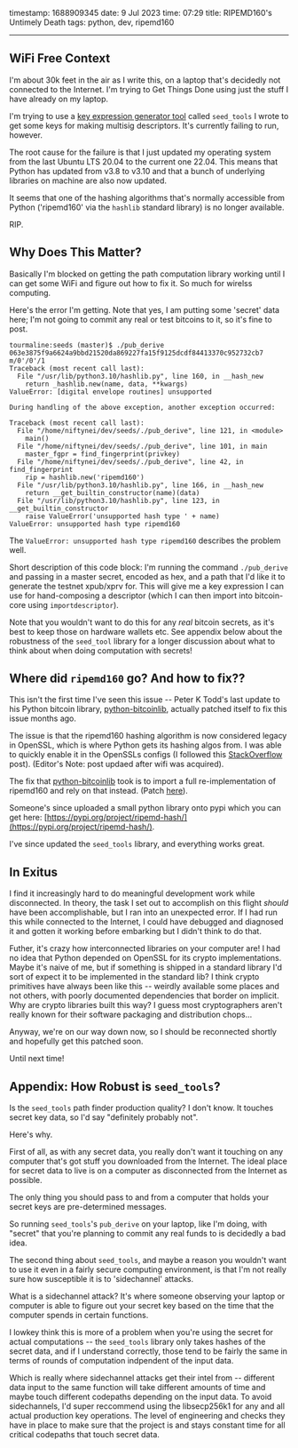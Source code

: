 timestamp: 1688909345
date: 9 Jul 2023
time: 07:29
title: RIPEMD160's Untimely Death
tags: python, dev, ripemd160

---

## WiFi Free Context

I'm about 30k feet in the air as I write this, on a laptop that's decidedly not connected to the Internet.  I'm trying to Get Things Done using just the stuff I have already on my laptop.

I'm trying to use a [key expression generator tool](https://github.com/base58btc/seed_tools) called `seed_tools` I wrote to get some keys for making multisig descriptors. It's currently failing to run, however.

The root cause for the failure is that I just updated my operating system from the last Ubuntu LTS 20.04 to the current one 22.04. This means that Python has updated from v3.8 to v3.10 and that a bunch of underlying libraries on machine are also now updated.

It seems that one of the hashing algorithms that's normally accessible from Python ('ripemd160' via the `hashlib` standard library) is no longer available.

RIP.

## Why Does This Matter?

Basically I'm blocked on getting the path computation library working until I can get some WiFi and figure out how to fix it. So much for wirelss computing.

Here's the error I'm getting. Note that yes, I am putting some 'secret' data here; I'm not going to commit any real or test bitcoins to it, so it's fine to post.

	tourmaline:seeds (master)$ ./pub_derive 063e3875f9a6624a9bbd21520da869227fa15f9125dcdf84413370c952732cb7 m/0'/0'/1
	Traceback (most recent call last):
	  File "/usr/lib/python3.10/hashlib.py", line 160, in __hash_new
	    return _hashlib.new(name, data, **kwargs)
	ValueError: [digital envelope routines] unsupported

	During handling of the above exception, another exception occurred:

	Traceback (most recent call last):
	  File "/home/niftynei/dev/seeds/./pub_derive", line 121, in <module>
	    main()
	  File "/home/niftynei/dev/seeds/./pub_derive", line 101, in main
	    master_fgpr = find_fingerprint(privkey)
	  File "/home/niftynei/dev/seeds/./pub_derive", line 42, in find_fingerprint
	    rip = hashlib.new('ripemd160')
	  File "/usr/lib/python3.10/hashlib.py", line 166, in __hash_new
	    return __get_builtin_constructor(name)(data)
	  File "/usr/lib/python3.10/hashlib.py", line 123, in __get_builtin_constructor
	    raise ValueError('unsupported hash type ' + name)
	ValueError: unsupported hash type ripemd160


The `ValueError: unsupported hash type ripemd160` describes the problem well.


Short description of this code block: I'm running the command `./pub_derive` and passing in a master secret, encoded as hex, and a path that I'd like it to generate the
testnet xpub/xprv for. This will give me a key expression I can use for hand-composing a descriptor (which I can then import into bitcoin-core using `importdescriptor`).

Note that you wouldn't want to do this for any *real* bitcoin secrets, as it's best to keep those on hardware wallets etc. See appendix below about the robustness of the `seed_tool` library for a longer discussion about what to think about when doing computation with secrets!


## Where did `ripemd160` go? And how to fix??

This isn't the first time I've seen this issue -- Peter K Todd's last update to his Python bitcoin library, [python-bitcoinlib](https://github.com/petertodd/python-bitcoinlib), actually patched itself to fix this issue months ago.

The issue is that the ripemd160 hashing algorithm is now considered legacy in OpenSSL, which is where Python gets its hashing algos from. I was able to quickly enable it in the OpenSSLs configs (I followed this [StackOverflow](https://stackoverflow.com/a/72508879) post). (Editor's Note: post updaed after wifi was acquired).

The fix that [python-bitcoinlib](https://github.com/petertodd/python-bitcoinlib) took is to import a full re-implementation of ripemd160 and rely on that instead.  (Patch [here](https://github.com/petertodd/python-bitcoinlib/commit/3a5ec119af1e3aa3b96445074d319460bc655b10)).

Someone's since uploaded a small python library onto pypi which you can get here: [https://pypi.org/project/ripemd-hash/](https://pypi.org/project/ripemd-hash/).

I've since updated the `seed_tools` library, and everything works great.


## In Exitus

I find it increasingly hard to do meaningful development work while disconnected. In theory, the task I set out to accomplish on this flight *should* have been accomplishable, but I ran into an unexpected error.  If I had run this while connected to the Internet, I could have debugged and diagnosed it and gotten it working before embarking but I didn't think to do that.

Futher, it's crazy how interconnected libraries on your computer are! I had no idea that Python depended on OpenSSL for its crypto implementations. Maybe it's naive of me, but if something is shipped in a standard library I'd sort of expect it to be implemented in the standard lib? I think crypto primitives have always been like this -- weirdly available some places and not others, with poorly documented dependencies that border on implicit. Why are crypto libraries built this way?  I guess most cryptographers aren't really known for their software packaging and distribution chops...

Anyway, we're on our way down now, so I should be reconnected shortly and hopefully get this patched soon.

Until next time!



## Appendix: How Robust is `seed_tools`?

Is the `seed_tools` path finder production quality? I don't know. It touches secret key data, so I'd say "definitely probably not".

Here's why. 

First of all, as with any secret data, you really don't want it touching on any computer that's got stuff you downloaded from the Internet. The ideal place for secret data to live is on a computer as disconnected from the Internet as possible.

The only thing you should pass to and from a computer that holds your secret keys are pre-determined messages.

So running `seed_tools`'s `pub_derive` on your laptop, like I'm doing, with "secret" that you're planning to commit any real funds to is decidedly a bad idea.

The second thing about `seed_tools`, and maybe a reason you wouldn't want to use it even in a fairly secure computing environment, is that I'm not really sure how susceptible it is to 'sidechannel' attacks.

What is a sidechannel attack? It's where someone observing your laptop or computer is able to figure out your secret key based on the time that the computer spends in certain functions.

I lowkey think this is more of a problem when you're using the secret for actual computations -- the `seed_tools` library only takes hashes of the secret data, and if I understand correctly, those tend to be fairly the same in terms of rounds of computation indpendent of the input data.

Which is really where sidechannel attacks get their intel from -- different data input to the same function will take different amounts of time and maybe touch different codepaths depending on the input data. To avoid sidechannels, I'd super reccommend using the libsecp256k1 for any and all actual production key operations. The level of engineering and checks they have in place to make sure that the project is and stays constant time for all critical codepaths that touch secret data.


